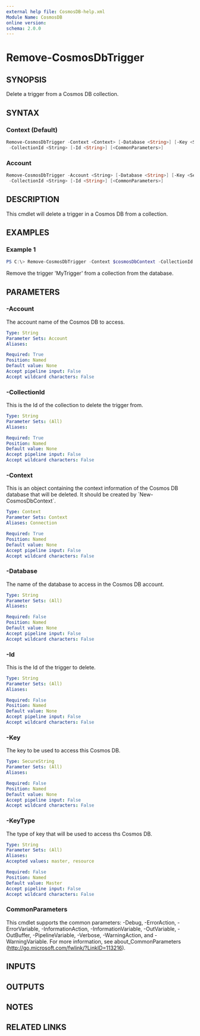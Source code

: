 ```yaml
---
external help file: CosmosDB-help.xml
Module Name: CosmosDB
online version:
schema: 2.0.0
---
```


# Remove-CosmosDbTrigger

## SYNOPSIS

Delete a trigger from a Cosmos DB collection.

## SYNTAX

### Context (Default)

```powershell
Remove-CosmosDbTrigger -Context <Context> [-Database <String>] [-Key <SecureString>] [-KeyType <String>]
 -CollectionId <String> [-Id <String>] [<CommonParameters>]
```

### Account

```powershell
Remove-CosmosDbTrigger -Account <String> [-Database <String>] [-Key <SecureString>] [-KeyType <String>]
 -CollectionId <String> [-Id <String>] [<CommonParameters>]
```

## DESCRIPTION

This cmdlet will delete a trigger in a Cosmos DB from a collection.

## EXAMPLES

### Example 1

```powershell
PS C:\> Remove-CosmosDbTrigger -Context $cosmosDbContext -CollectionId 'MyNewCollection' -Id 'MyTrigger'
```

Remove the trigger 'MyTrigger' from a collection from the database.

## PARAMETERS

### -Account

The account name of the Cosmos DB to access.

```yaml
Type: String
Parameter Sets: Account
Aliases:

Required: True
Position: Named
Default value: None
Accept pipeline input: False
Accept wildcard characters: False
```

### -CollectionId

This is the Id of the collection to delete the trigger from.

```yaml
Type: String
Parameter Sets: (All)
Aliases:

Required: True
Position: Named
Default value: None
Accept pipeline input: False
Accept wildcard characters: False
```

### -Context

This is an object containing the context information of the Cosmos DB database
that will be deleted. It should be created by \`New-CosmosDbContext\`.

```yaml
Type: Context
Parameter Sets: Context
Aliases: Connection

Required: True
Position: Named
Default value: None
Accept pipeline input: False
Accept wildcard characters: False
```

### -Database

The name of the database to access in the Cosmos DB account.

```yaml
Type: String
Parameter Sets: (All)
Aliases:

Required: False
Position: Named
Default value: None
Accept pipeline input: False
Accept wildcard characters: False
```

### -Id

This is the Id of the trigger to delete.

```yaml
Type: String
Parameter Sets: (All)
Aliases:

Required: False
Position: Named
Default value: None
Accept pipeline input: False
Accept wildcard characters: False
```

### -Key

The key to be used to access this Cosmos DB.

```yaml
Type: SecureString
Parameter Sets: (All)
Aliases:

Required: False
Position: Named
Default value: None
Accept pipeline input: False
Accept wildcard characters: False
```

### -KeyType

The type of key that will be used to access ths Cosmos DB.

```yaml
Type: String
Parameter Sets: (All)
Aliases:
Accepted values: master, resource

Required: False
Position: Named
Default value: Master
Accept pipeline input: False
Accept wildcard characters: False
```

### CommonParameters

This cmdlet supports the common parameters: -Debug, -ErrorAction, -ErrorVariable, -InformationAction, -InformationVariable, -OutVariable, -OutBuffer, -PipelineVariable, -Verbose, -WarningAction, and -WarningVariable. For more information, see about_CommonParameters (http://go.microsoft.com/fwlink/?LinkID=113216).

## INPUTS

## OUTPUTS

## NOTES

## RELATED LINKS
